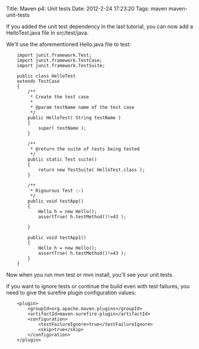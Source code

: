 Title: Maven p4: Unit tests
Date: 2012-2-24 17:23:20
Tags: maven maven-unit-tests

If you added the unit test dependency in the last tutorial, you can now add a HelloTest.java file in src/test/java. 

We'll use the aforementioned Hello.java file to test:

		import junit.framework.Test;
		import junit.framework.TestCase;
	  	import junit.framework.TestSuite;
	  
	  	public class HelloTest 
	  	extends TestCase
	  	{
	  		/**
	  		 * Create the test case
	  		 *
	  		 * @param testName name of the test case
	  		 */
	  		public HelloTest( String testName )
	  		{
	  			super( testName );
	  		}
	  
	  		/**
	  		 * @return the suite of tests being tested
	  		 */
	  		public static Test suite()
	  		{
	  			return new TestSuite( HelloTest.class );
	  		}
	  
	  		/**
	  		 * Rigourous Test :-)
	  		 */
	  		public void testApp()
	  		{
	  			Hello h = new Hello();
	  			assertTrue( h.testMethod()!=43 );
	  
	  		}
	  
	  		public void testApp1()
	  		{
	  			Hello h = new Hello();
	  			assertTrue( h.testMethod()!=43 );
	  		}
	  	}

Now when you run mvn test or mvn install, you'll see your unit tests.

If you want to ignore tests or continue the build even with test failures, you need to give the surefire plugin configuration values:

		<plugin>
			<groupId>org.apache.maven.plugins</groupId>
			<artifactId>maven-surefire-plugin</artifactId>
			<configuration>
				<testFailureIgnore>true</testFailureIgnore>
				<skip>true</skip>
			</configuration>
		</plugin>
